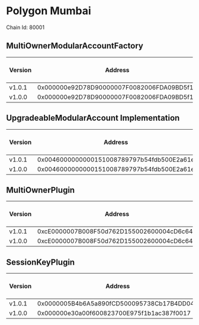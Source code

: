 # Polygon Mumbai
Chain Id: 80001

## MultiOwnerModularAccountFactory

| Version | Address | Explorer Link | Salt | Deploy Script Run |
| ------- | ------------------------------------------ | ------------------------------------------------------------------------------------------- | ---------------------------- | ---------------------------------------------------------------- |
| v1.0.1  | 0x000000e92D78D90000007F0082006FDA09BD5f11 | [explorer](https://mumbai.polygonscan.com/address/0x000000e92D78D90000007F0082006FDA09BD5f11) | `0x5db157a188f31855e74efff3` | [run](../../broadcast/Deploy.s.sol/80001/run-1707331580.json) |
| v1.0.0  | 0x000000e92D78D90000007F0082006FDA09BD5f11 | [explorer](https://mumbai.polygonscan.com/address/0x000000e92D78D90000007F0082006FDA09BD5f11) | `0x5db157a188f31855e74efff3` | [run](../../broadcast/Deploy.s.sol/80001/run-1707331580.json) |

## UpgradeableModularAccount Implementation

| Version | Address | Explorer Link | Salt | Deploy Script Run |
| ------- | ------------------------------------------ | ------------------------------------------------------------------------------------------- | ---------------------------- | ---------------------------------------------------------------- |
| v1.0.1  | 0x0046000000000151008789797b54fdb500E2a61e | [explorer](https://mumbai.polygonscan.com/address/0x0046000000000151008789797b54fdb500E2a61e) | `0x3249843e32cfdd3724630092` | [run](../../broadcast/Deploy.s.sol/80001/run-1707331580.json) |
| v1.0.0  | 0x0046000000000151008789797b54fdb500E2a61e | [explorer](https://mumbai.polygonscan.com/address/0x0046000000000151008789797b54fdb500E2a61e) | `0x3249843e32cfdd3724630092` | [run](../../broadcast/Deploy.s.sol/80001/run-1707331580.json) |

## MultiOwnerPlugin

| Version | Address | Explorer Link | Salt | Deploy Script Run |
| ------- | ------------------------------------------ | ------------------------------------------------------------------------------------------- | ---------------------------- | ---------------------------------------------------------------- |
| v1.0.1  | 0xcE0000007B008F50d762D155002600004cD6c647 | [explorer](https://mumbai.polygonscan.com/address/0xcE0000007B008F50d762D155002600004cD6c647) | `0x9292f6fd68967e13eda2502d` | [run](../../broadcast/Deploy.s.sol/80001/run-1707331580.json) |
| v1.0.0  | 0xcE0000007B008F50d762D155002600004cD6c647 | [explorer](https://mumbai.polygonscan.com/address/0xcE0000007B008F50d762D155002600004cD6c647) | `0x9292f6fd68967e13eda2502d` | [run](../../broadcast/Deploy.s.sol/80001/run-1707331580.json) |

## SessionKeyPlugin

| Version | Address | Explorer Link | Salt | Deploy Script Run |
| ------- | ------------------------------------------ | ------------------------------------------------------------------------------------------- | ---------------------------- | ---------------------------------------------------------------- |
| v1.0.1  | 0x0000005B4b6A5a890fCD500095738Cb17B4DD042 | [explorer](https://mumbai.polygonscan.com/address/0x0000005B4b6A5a890fCD500095738Cb17B4DD042) | `0x4e59b44847b379578588920ca78fbf26c0b4956c018f3281ad658000004223aa` | [run](../../broadcast/Deploy.s.sol/80001/run-1707859661.json) |
| v1.0.0  | 0x000000e30a00f600823700E975f1b1ac387f0017 | [explorer](https://mumbai.polygonscan.com/address/0x000000e30a00f600823700E975f1b1ac387f0017) | `0x27f40fd3b6cb45339dbcecac` | [run](../../broadcast/Deploy.s.sol/80001/run-1707331580.json) |
